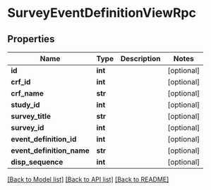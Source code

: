 # SurveyEventDefinitionViewRpc

## Properties
Name | Type | Description | Notes
------------ | ------------- | ------------- | -------------
**id** | **int** |  | [optional] 
**crf_id** | **int** |  | [optional] 
**crf_name** | **str** |  | [optional] 
**study_id** | **int** |  | [optional] 
**survey_title** | **str** |  | [optional] 
**survey_id** | **int** |  | [optional] 
**event_definition_id** | **int** |  | [optional] 
**event_definition_name** | **str** |  | [optional] 
**disp_sequence** | **int** |  | [optional] 

[[Back to Model list]](../README.md#documentation-for-models) [[Back to API list]](../README.md#documentation-for-api-endpoints) [[Back to README]](../README.md)


